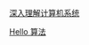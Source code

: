 [深入理解计算机系统](https://hansimov.gitbook.io/csapp/)

[Hello 算法](https://www.hello-algo.com/chapter_preface/about_the_book/#011)